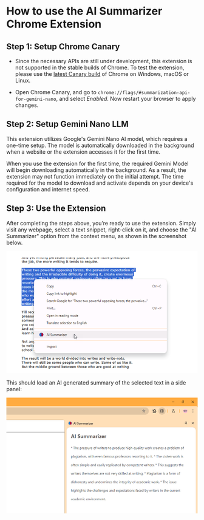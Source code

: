 # How to use the AI Summarizer Chrome Extension

## Step 1: Setup Chrome Canary

* Since the necessary APIs are still under development, this extension is not supported in the stable builds of Chrome. To test the extension, please use the [latest Canary build](https://www.google.com/search?q=download+chrome+canary) of Chrome on Windows, macOS or Linux.

* Open Chrome Canary, and go to `chrome://flags/#summarization-api-for-gemini-nano`, and select *Enabled*. Now restart your browser to apply changes.

## Step 2: Setup Gemini Nano LLM

This extension utilizes Google's Gemini Nano AI model, which requires a one-time setup. The model is automatically downloaded in the background when a website or the extension accesses it for the first time.

When you use the extension for the first time, the required Gemini Model will begin downloading automatically in the background. As a result, the extension may not function immediately on the initial attempt. The time required for the model to download and activate depends on your device's configuration and internet speed.

## Step 3: Use the Extension

After completing the steps above, you’re ready to use the extension. Simply visit any webpage, select a text snippet, right-click on it, and choose the "AI Summarizer" option from the context menu, as shown in the screenshot below.

![Screenshot](screenshot.png)

This should load an AI generated summary of the selected text in a side panel:

![Screenshot](screenshot-2.png)
